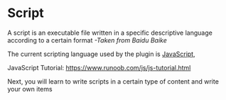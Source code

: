 # Script
A script is an executable file
written in a specific descriptive language according to a certain format *-Taken from Baidu Baike*

The current scripting language used by the plugin is [JavaScript](https://baike.baidu.com/item/JavaScript/321142),

JavaScript Tutorial: <https://www.runoob.com/js/js-tutorial.html>

Next, you will learn to write scripts in a certain type of content and write your own items